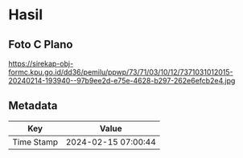 # Hasil

## Foto C Plano

https://sirekap-obj-formc.kpu.go.id/dd36/pemilu/ppwp/73/71/03/10/12/7371031012015-20240214-193940--97b9ee2d-e75e-4628-b297-262e6efcb2e4.jpg


## Metadata

| Key        | Value               |
| ---------- | ------------------- |
| Time Stamp | 2024-02-15 07:00:44 |



